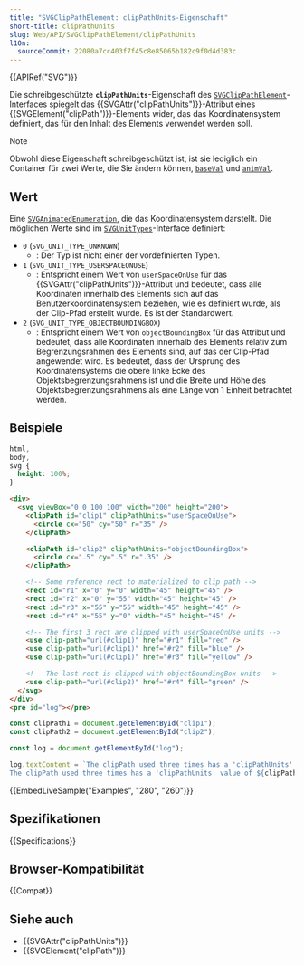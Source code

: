 ```yaml
---
title: "SVGClipPathElement: clipPathUnits-Eigenschaft"
short-title: clipPathUnits
slug: Web/API/SVGClipPathElement/clipPathUnits
l10n:
  sourceCommit: 22080a7cc403f7f45c8e85065b182c9f0d4d383c
---
```


{{APIRef("SVG")}}

Die schreibgeschützte **`clipPathUnits`**-Eigenschaft des [`SVGClipPathElement`](/de/docs/Web/API/SVGClipPathElement)-Interfaces spiegelt das {{SVGAttr("clipPathUnits")}}-Attribut eines {{SVGElement("clipPath")}}-Elements wider, das das Koordinatensystem definiert, das für den Inhalt des Elements verwendet werden soll.

> [!NOTE]
> Obwohl diese Eigenschaft schreibgeschützt ist, ist sie lediglich ein Container für zwei Werte, die Sie ändern können, [`baseVal`](/de/docs/Web/API/SVGAnimatedEnumeration/baseVal) und [`animVal`](/de/docs/Web/API/SVGAnimatedEnumeration/animVal).

## Wert

Eine [`SVGAnimatedEnumeration`](/de/docs/Web/API/SVGAnimatedEnumeration), die das Koordinatensystem darstellt. Die möglichen Werte sind im [`SVGUnitTypes`](/de/docs/Web/API/SVGUnitTypes)-Interface definiert:

- `0` (`SVG_UNIT_TYPE_UNKNOWN`)
  - : Der Typ ist nicht einer der vordefinierten Typen.
- `1` (`SVG_UNIT_TYPE_USERSPACEONUSE`)
  - : Entspricht einem Wert von `userSpaceOnUse` für das {{SVGAttr("clipPathUnits")}}-Attribut und bedeutet, dass alle Koordinaten innerhalb des Elements sich auf das Benutzerkoordinatensystem beziehen, wie es definiert wurde, als der Clip-Pfad erstellt wurde. Es ist der Standardwert.
- `2` (`SVG_UNIT_TYPE_OBJECTBOUNDINGBOX`)
  - : Entspricht einem Wert von `objectBoundingBox` für das Attribut und bedeutet, dass alle Koordinaten innerhalb des Elements relativ zum Begrenzungsrahmen des Elements sind, auf das der Clip-Pfad angewendet wird. Es bedeutet, dass der Ursprung des Koordinatensystems die obere linke Ecke des Objektsbegrenzungsrahmens ist und die Breite und Höhe des Objektsbegrenzungsrahmens als eine Länge von 1 Einheit betrachtet werden.

## Beispiele

```css hidden
html,
body,
svg {
  height: 100%;
}
```

```html
<div>
  <svg viewBox="0 0 100 100" width="200" height="200">
    <clipPath id="clip1" clipPathUnits="userSpaceOnUse">
      <circle cx="50" cy="50" r="35" />
    </clipPath>

    <clipPath id="clip2" clipPathUnits="objectBoundingBox">
      <circle cx=".5" cy=".5" r=".35" />
    </clipPath>

    <!-- Some reference rect to materialized to clip path -->
    <rect id="r1" x="0" y="0" width="45" height="45" />
    <rect id="r2" x="0" y="55" width="45" height="45" />
    <rect id="r3" x="55" y="55" width="45" height="45" />
    <rect id="r4" x="55" y="0" width="45" height="45" />

    <!-- The first 3 rect are clipped with userSpaceOnUse units -->
    <use clip-path="url(#clip1)" href="#r1" fill="red" />
    <use clip-path="url(#clip1)" href="#r2" fill="blue" />
    <use clip-path="url(#clip1)" href="#r3" fill="yellow" />

    <!-- The last rect is clipped with objectBoundingBox units -->
    <use clip-path="url(#clip2)" href="#r4" fill="green" />
  </svg>
</div>
<pre id="log"></pre>
```

```js
const clipPath1 = document.getElementById("clip1");
const clipPath2 = document.getElementById("clip2");

const log = document.getElementById("log");

log.textContent = `The clipPath used three times has a 'clipPathUnits' value of ${clipPath1.clipPathUnits.baseVal}
The clipPath used three times has a 'clipPathUnits' value of ${clipPath2.clipPathUnits.baseVal}`;
```

{{EmbedLiveSample("Examples", "280", "260")}}

## Spezifikationen

{{Specifications}}

## Browser-Kompatibilität

{{Compat}}

## Siehe auch

- {{SVGAttr("clipPathUnits")}}
- {{SVGElement("clipPath")}}
